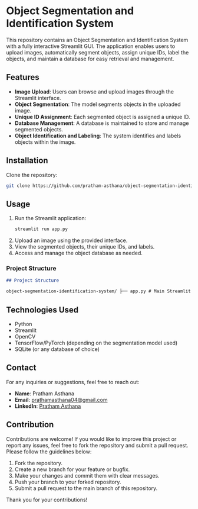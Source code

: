# Object Segmentation and Identification System

This repository contains an Object Segmentation and Identification System with a fully interactive Streamlit GUI. The application enables users to upload images, automatically segment objects, assign unique IDs, label the objects, and maintain a database for easy retrieval and management.

## Features

- **Image Upload**: Users can browse and upload images through the Streamlit interface.
- **Object Segmentation**: The model segments objects in the uploaded image.
- **Unique ID Assignment**: Each segmented object is assigned a unique ID.
- **Database Management**: A database is maintained to store and manage segmented objects.
- **Object Identification and Labeling**: The system identifies and labels objects within the image.

## Installation

 Clone the repository:
   ```bash
   git clone https://github.com/pratham-asthana/object-segmentation-identification-system.git
  ```
## Usage

1. Run the Streamlit application:
   ```bash
   streamlit run app.py
2. Upload an image using the provided interface.
3. View the segmented objects, their unique IDs, and labels.
4. Access and manage the object database as needed.


### Project Structure

```markdown
## Project Structure

object-segmentation-identification-system/ ├── app.py # Main Streamlit application ├── segmentation_model.py # Object segmentation model ├── database.py # Database management script ├── utils.py # Utility functions ├── requirements.txt # List of dependencies └── README.md
```

## Technologies Used

- Python
- Streamlit
- OpenCV
- TensorFlow/PyTorch (depending on the segmentation model used)
- SQLite (or any database of choice)

## Contact

For any inquiries or suggestions, feel free to reach out:

- **Name**: Pratham Asthana
- **Email**: [prathamasthana04@gmail.com](mailto:prathamasthana04@gmail.com)
- **LinkedIn**: [Pratham Asthana](https://www.linkedin.com/in/pratham-asthana-243133265/)

## Contribution

Contributions are welcome! If you would like to improve this project or report any issues, feel free to fork the repository and submit a pull request. Please follow the guidelines below:

1. Fork the repository.
2. Create a new branch for your feature or bugfix.
3. Make your changes and commit them with clear messages.
4. Push your branch to your forked repository.
5. Submit a pull request to the main branch of this repository.

Thank you for your contributions!

